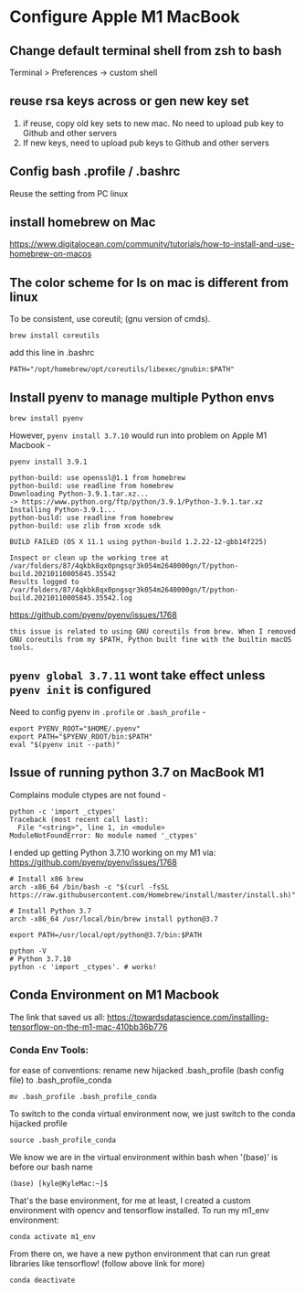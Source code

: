 # Configure Apple M1 MacBook

## Change default terminal shell from zsh to bash
Terminal > Preferences -> custom shell

## reuse rsa keys across or gen new key set 
1. if reuse, copy old key sets to new mac. No need to upload pub key to Github and other servers
2. If new keys, need to upload pub keys to Github and other servers

## Config bash .profile / .bashrc
Reuse the setting from PC linux

## install homebrew on Mac
https://www.digitalocean.com/community/tutorials/how-to-install-and-use-homebrew-on-macos

## The color scheme for ls on mac is different from linux
To be consistent, use coreutil; (gnu version of cmds).
```
brew install coreutils
```
add this line in .bashrc
```
PATH="/opt/homebrew/opt/coreutils/libexec/gnubin:$PATH"
```

## Install pyenv to manage multiple Python envs
```
brew install pyenv
```

However, `pyenv install 3.7.10` would run into problem on Apple M1 Macbook -
```
pyenv install 3.9.1

python-build: use openssl@1.1 from homebrew
python-build: use readline from homebrew
Downloading Python-3.9.1.tar.xz...
-> https://www.python.org/ftp/python/3.9.1/Python-3.9.1.tar.xz
Installing Python-3.9.1...
python-build: use readline from homebrew
python-build: use zlib from xcode sdk

BUILD FAILED (OS X 11.1 using python-build 1.2.22-12-gbb14f225)

Inspect or clean up the working tree at /var/folders/87/4qkbk8qx0pngsqr3k054m2640000gn/T/python-build.20210110005845.35542
Results logged to /var/folders/87/4qkbk8qx0pngsqr3k054m2640000gn/T/python-build.20210110005845.35542.log
```
https://github.com/pyenv/pyenv/issues/1768

```
this issue is related to using GNU coreutils from brew. When I removed GNU coreutils from my $PATH, Python built fine with the builtin macOS tools.
```

## `pyenv global 3.7.11` wont take effect unless `pyenv init` is configured

Need to config pyenv in `.profile` or `.bash_profile` -
```
export PYENV_ROOT="$HOME/.pyenv"
export PATH="$PYENV_ROOT/bin:$PATH"
eval "$(pyenv init --path)"
```

## Issue of running python 3.7 on MacBook M1
Complains module ctypes are not found -
```
python -c 'import _ctypes'
Traceback (most recent call last):
  File "<string>", line 1, in <module>
ModuleNotFoundError: No module named '_ctypes'
```
I ended up getting Python 3.7.10 working on my M1 via: https://github.com/pyenv/pyenv/issues/1768
```
# Install x86 brew
arch -x86_64 /bin/bash -c "$(curl -fsSL https://raw.githubusercontent.com/Homebrew/install/master/install.sh)"

# Install Python 3.7
arch -x86_64 /usr/local/bin/brew install python@3.7

export PATH=/usr/local/opt/python@3.7/bin:$PATH

python -V
# Python 3.7.10
python -c 'import _ctypes'. # works!
```

## Conda Environment on M1 Macbook
The link that saved us all: https://towardsdatascience.com/installing-tensorflow-on-the-m1-mac-410bb36b776
### Conda Env Tools:
for ease of conventions: rename new hijacked .bash_profile (bash config file) to .bash_profile_conda
```
mv .bash_profile .bash_profile_conda
```
To switch to the conda virtual environment now, we just switch to the conda hijacked profile
```
source .bash_profile_conda
```
We know we are in the virtual environment within bash when '(base)' is before our bash name
```
(base) [kyle@KyleMac:~]$
```
That's the base environment, for me at least, I created a custom environment with opencv and tensorflow installed. To run my m1_env environment:
```
conda activate m1_env
```
From there on, we have a new python environment that can run great libraries like tensorflow! (follow above link for more)
```
conda deactivate
```